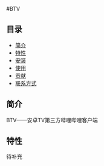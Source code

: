 #BTV
## 目录

- [简介](#简介)
- [特性](#特性)
- [安装](#安装)
- [使用](#使用)
- [贡献](#贡献)
- [联系方式](#联系方式)

## 简介
BTV——安卓TV第三方哔哩哔哩客户端
## 特性
待补充